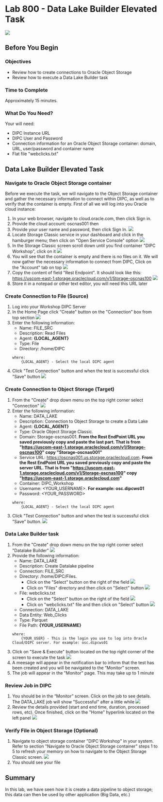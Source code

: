 # Lab 800 - Data Lake Builder Elevated Task 

![](images/800/image800_0.png)

## Before You Begin

### Objectives
-   Review how to create connections to Oracle Object Storage
-   Review how to execute a Data Lake Builder task

### Time to Complete 
Approximately 15 minutes.

### What Do You Need?
Your will need:
- DIPC Instance URL
- DIPC User and Password
- Connection information for an Oracle Object Storage container: domain, URL, user/password and container name
- Flat file "webclicks.txt"


## Data Lake Builder Elevated Task

### Navigate to Oracle Object Storage container
Before we execute the task, we will navigate to the Object Storage container and gather the necessary information to connect within DIPC, as well as to verify that the container is empty. First of all we will log into you Oracle cloud instance:
1. In your web browser, navigate to cloud.oracle.com, then click Sign in.
2. Provide the cloud account: oscnas001 then <Enter>
3. Provide your user name and password, then click Sign In. 
![](images/800/image800_1.png)
4. Locate Storage Classic service in your dashboard and click in the hamburger menu; then click on "Open Service Console" option 
![](images/800/image800_2.png)
5. In the Storage Classic screen scroll down until you find container "DIPC Workshop", click on it
![](images/800/image800_3.png)
6. You will see that the container is empty and there is no files on it. We will now gather the necessary information to connect from DIPC, Click on the "Account" tab on top 
![](images/800/image800_4.png)
7. Copy the content of field "Rest Endpoint". It should look like this: https://uscom-east-1.storage.oraclecloud.com/v1/Storage-oscnas100 
![](images/800/image800_5.png)
8. Store it in a notepad or other text editor, you will need this URL later


### Create Connection to File (Source)
1. Log into your Workshop DIPC Server
2.	In the Home Page click “Create" button on the "Connection” box from top section 
![](images/800/image800_6.png)
3. 	Enter the following information:
	- Name: FILE_SRC
	- Description: Read Files
	- Agent: **{LOCAL_AGENT}**
	- Type: File
	- Directory: /home/DIPC
	```
	where:
		{LOCAL_AGENT} - Select the local DIPC agent 
	```
 4. Click "Test Connection" button and when the test is successful click "Save" button 
 ![](images/800/image800_7.png)


### Create Connection to Object Storage (Target)
1. From the "Create" drop down menu on the top right corner select "Connection" 
![](images/800/image800_8.png)
2.	Enter the following information:
    - Name: DATA_LAKE
    - Description: Connection to Object Storage to create a Data Lake
    - Agent: **{LOCAL_AGENT}**
    - Type: Oracle Object Storage Classic.
    - Domain: Storage-oscnas001. **From the Rest EndPoint URL you saved previously copy and paste the last part. That is from "https://uscom-east-1.storage.oraclecloud.com/v1/Storage-oscnas100" copy "Storage-oscnas001"**
	- Service URL: https://oscnas001.us.storage.oraclecloud.com. **From the Rest EndPoint URL you saved previously copy and paste the server URL. That is from "https://uscom-east-1.storage.oraclecloud.com/v1/Storage-oscnas100" copy "https://uscom-east-1.storage.oraclecloud.com"**
	- Container: DIPC_Workshop
    - Username: <YOUR_USERNAME>. **For example: osc.dipcws01**
    - Password: <YOUR_PASSWORD>
	```
	where:
		{LOCAL_AGENT} - Select the local DIPC agent 
	```
3. Click "Test Connection" button and when the test is successful click "Save" button. 
![](images/800/image800_9.png)


### Data Lake Builder task
1.	From the "Create" drop down menu on the top right corner select "Datalake Builder" 
![](images/800/image800_10.png)
2.	Provide the following information:
	- Name:  DATA_LAKE
	- Description: Create Datalake pipeline
	- Connection: FILE_SRC
	- Directory: /home/DIPC/Files. 
		- Click on the "Select" button on the right of the field 
		![](images/800/image800_11.png)
		- Click on "Files" directory and then click on "Select" button 
		![](images/800/image800_12.png)
	- File: webclicks.txt
		- Click on the "Select" button on the right of the field 
		![](images/800/image800_13.png)
		- Click on  "webclicks.txt" file and then click on "Select" button 
		![](images/800/image800_14.png)
	- Connection: DATA_LAKE
	- Data Entity: Web_Clicks
	- Type: Parquet
	- File Path: **{YOUR_USERNAME}**
	```
	where:
		{YOUR_USER} - This is the login you use to log into Oracle Cloud/DIPC server. For example: osc.dipcws01
	```
3. Click on "Save & Execute" button located on the top right corner of the screen to execute the task 
![](images/800/image800_15.png)
4.	A meesage  will appear in the notification bar to inform that the test has been created and you will be navigated to the “Monitor” screen. 
5.	The job will appear in the "Monitor" page. This may take up to 1 minute


### Review Job in DIPC
1.	You should be in the “Monitor” screen. Click on the job to see details. The DATA_LAKE job will show "Successful" after a little while 
![](images/800/image800_16.png)
2.	Review the details provided (start and end time, duration, processed rows, etc). Once finished, click on the "Home" hyperlink located on the left panel 
![](images/800/image800_17.png)


### Verify File in Object Storage (Optional)
1.	Navigate to object storage container "DIPC Workshop" in your system. Refer to section "Navigate to Oracle Object Storage container" steps 1 to 5 to refresh your memory on how to navigate to the Object Storage Classic screen. 
![](images/800/image800_18.png)
2.	You should see your file
 

## Summary
In this lab, we have seen how it is create a data pipeline to object storage; this data can then be used by other application (Big Data, etc.)
